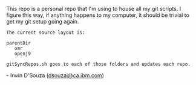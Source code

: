 This repo is a personal repo that I'm using to house all my git scripts. I figure this way, if anything happens to my computer, it should be trivial to get my git setup going again.


```
The current source layout is:

parentDir
   omr
   openj9

gitSyncRepos.sh goes to each of those folders and updates each repo.

```


\- Irwin D'Souza (dsouzai@ca.ibm.com)
